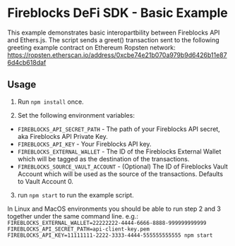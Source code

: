 # Fireblocks DeFi SDK - Basic Example

This example demonstrates basic interopartbility between Fireblocks API and Ethers.js.
The script sends a greet() transaction sent to the following greeting example contract on Ethereum Ropsten network:
https://ropsten.etherscan.io/address/0xcbe74e21b070a979b9d6426b11e876d4cb618daf

## Usage
1) Run ```npm install``` once.

2) Set the following environment variables:
* `FIREBLOCKS_API_SECRET_PATH` - The path of your Fireblocks API secret, aka Fireblocks API Private Key.
* `FIREBLOCKS_API_KEY` -  Your Fireblocks API key.
* `FIREBLOCKS_EXTERNAL_WALLET` -  The ID of the Fireblocks External Wallet which will be tagged as the destination of the transactions.
* `FIREBLOCKS_SOURCE_VAULT_ACCOUNT` -  (Optional) The ID of Fireblocks Vault Account which will be used as the source of the transactions. Defaults to Vault Account 0.

3) run ```npm start``` to run the example script.

In Linux and MacOS environments you should be able to run step 2 and 3 together under the same command line. e.g.:
`FIREBLOCKS_EXTERNAL_WALLET=22222222-4444-6666-8888-999999999999 FIREBLOCKS_API_SECRET_PATH=api-client-key.pem FIREBLOCKS_API_KEY=11111111-2222-3333-4444-555555555555 npm start`